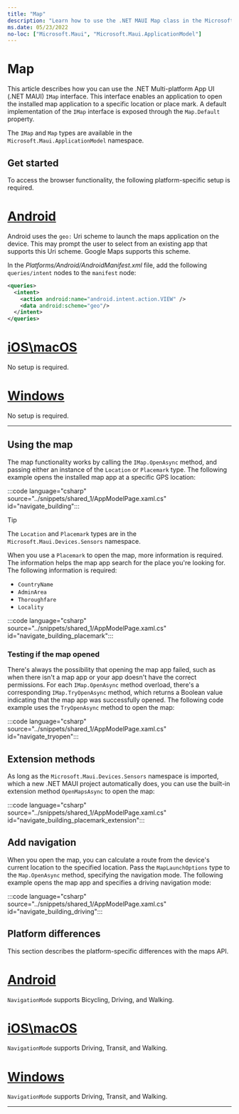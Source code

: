 ```yaml
---
title: "Map"
description: "Learn how to use the .NET MAUI Map class in the Microsoft.Maui.ApplicationModel namespace. This class enables an application to open the installed map application to a specific location or place mark."
ms.date: 05/23/2022
no-loc: ["Microsoft.Maui", "Microsoft.Maui.ApplicationModel"]
---
```


# Map

This article describes how you can use the .NET Multi-platform App UI (.NET MAUI) `IMap` interface. This interface enables an application to open the installed map application to a specific location or place mark. A default implementation of the `IMap` interface is exposed through the `Map.Default` property.

The `IMap` and `Map` types are available in the `Microsoft.Maui.ApplicationModel` namespace.

## Get started

To access the browser functionality, the following platform-specific setup is required.

<!-- markdownlint-disable MD025 -->
# [Android](#tab/android)

Android uses the `geo:` Uri scheme to launch the maps application on the device. This may prompt the user to select from an existing app that supports this Uri scheme. Google Maps supports this scheme.

In the _Platforms/Android/AndroidManifest.xml_ file, add the following `queries/intent` nodes to the `manifest` node:

```xml
<queries>
  <intent>
    <action android:name="android.intent.action.VIEW" />
    <data android:scheme="geo"/>
  </intent>
</queries>
```

# [iOS\macOS](#tab/ios)

No setup is required.

# [Windows](#tab/windows)

No setup is required.

-----
<!-- markdownlint-enable MD025 -->

## Using the map

The map functionality works by calling the `IMap.OpenAsync` method, and passing either an instance of the `Location` or `Placemark` type. The following example opens the installed map app at a specific GPS location:

:::code language="csharp" source="../snippets/shared_1/AppModelPage.xaml.cs" id="navigate_building":::

> [!TIP]
> The `Location` and `Placemark` types are in the `Microsoft.Maui.Devices.Sensors` namespace.

When you use a `Placemark` to open the map, more information is required. The information helps the map app search for the place you're looking for. The following information is required:

- `CountryName`
- `AdminArea`
- `Thoroughfare`
- `Locality`

:::code language="csharp" source="../snippets/shared_1/AppModelPage.xaml.cs" id="navigate_building_placemark":::

### Testing if the map opened

There's always the possibility that opening the map app failed, such as when there isn't a map app or your app doesn't have the correct permissions. For each `IMap.OpenAsync` method overload, there's a corresponding `IMap.TryOpenAsync` method, which returns a Boolean value indicating that the map app was successfully opened. The following code example uses the `TryOpenAsync` method to open the map:

:::code language="csharp" source="../snippets/shared_1/AppModelPage.xaml.cs" id="navigate_tryopen":::

## Extension methods

As long as the `Microsoft.Maui.Devices.Sensors` namespace is imported, which a new .NET MAUI project automatically does, you can use the built-in extension method `OpenMapsAsync` to open the map:

:::code language="csharp" source="../snippets/shared_1/AppModelPage.xaml.cs" id="navigate_building_placemark_extension":::

## Add navigation

When you open the map, you can calculate a route from the device's current location to the specified location. Pass the `MapLaunchOptions` type to the `Map.OpenAsync` method, specifying the navigation mode. The following example opens the map app and specifies a driving navigation mode:

:::code language="csharp" source="../snippets/shared_1/AppModelPage.xaml.cs" id="navigate_building_driving":::

## Platform differences

This section describes the platform-specific differences with the maps API.

<!-- markdownlint-disable MD025 -->
# [Android](#tab/android)

`NavigationMode` supports Bicycling, Driving, and Walking.

# [iOS\macOS](#tab/ios)

`NavigationMode` supports Driving, Transit, and Walking.

# [Windows](#tab/windows)

`NavigationMode` supports Driving, Transit, and Walking.

-----
<!-- markdownlint-enable MD025 -->
